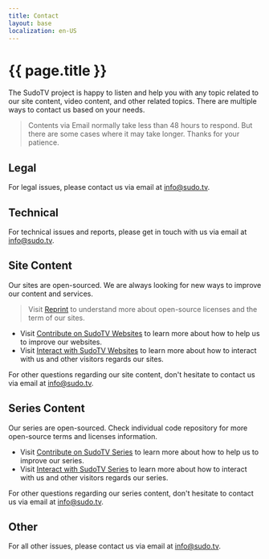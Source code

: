 ```yaml
---
title: Contact
layout: base
localization: en-US
---
```


# {{ page.title }}

The SudoTV project is happy to listen and help you with any topic related to our site content, video content, and other related topics. There are multiple ways to contact us based on your needs.

> Contents via Email normally take less than 48 hours to respond. But there are some cases where it may take longer. Thanks for your patience.

## Legal

For legal issues, please contact us via email at [info@sudo.tv](mailto://info@sudo.tv).

## Technical

For technical issues and reports, please get in touch with us via email at [info@sudo.tv](mailto://info@sudo.tv).

## Site Content

Our sites are open-sourced. We are always looking for new ways to improve our content and services.

> Visit [Reprint](https://sudo.tv/reprint) to understand more about open-source licenses and the term of our sites.

- Visit [Contribute on SudoTV Websites](https://sudo.tv/contribute/#contribute-on-sudotv-websites) to learn more about how to help us to improve our websites.
- Visit [Interact with SudoTV Websites](https://sudo.tv/interact/#interact-with-sudotv-websites) to learn more about how to interact with us and other visitors regards our sites.

For other questions regarding our site content, don't hesitate to contact us via email at [info@sudo.tv](mailto://info@sudo.tv).

## Series Content

Our series are open-sourced. Check individual code repository for more open-source terms and licenses information.

- Visit [Contribute on SudoTV Series](https://sudo.tv/contribute/#contribute-on-sudotv-series) to learn more about how to help us to improve our series.
- Visit [Interact with SudoTV Series](https://sudo.tv/interact/#interact-with-sudotv-series) to learn more about how to interact with us and other visitors regards our series.

For other questions regarding our series content, don't hesitate to contact us via email at [info@sudo.tv](mailto://info@sudo.tv).

## Other

For all other issues, please contact us via email at [info@sudo.tv](mailto://info@sudo.tv).
